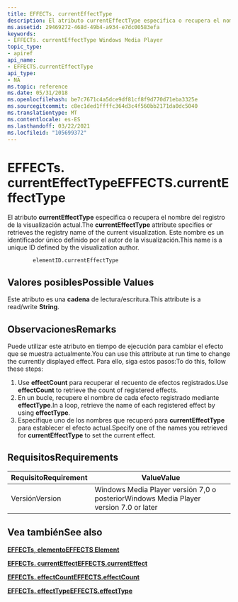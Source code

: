 ```yaml
---
title: EFFECTs. currentEffectType
description: El atributo currentEffectType especifica o recupera el nombre del registro de la visualización actual. Este nombre es un identificador único definido por el autor de la visualización.
ms.assetid: 29469272-468d-49b4-a934-e7dc00583efa
keywords:
- EFFECTs. currentEffectType Windows Media Player
topic_type:
- apiref
api_name:
- EFFECTS.currentEffectType
api_type:
- NA
ms.topic: reference
ms.date: 05/31/2018
ms.openlocfilehash: be7c7671c4a5dce9df81cf8f9d770d71eba3325e
ms.sourcegitcommit: c8ec1ded1ffffc364d3c4f560bb2171da0dc5040
ms.translationtype: MT
ms.contentlocale: es-ES
ms.lasthandoff: 03/22/2021
ms.locfileid: "105699372"
---
```

# <a name="effectscurrenteffecttype"></a><span data-ttu-id="88ae8-105">EFFECTs. currentEffectType</span><span class="sxs-lookup"><span data-stu-id="88ae8-105">EFFECTS.currentEffectType</span></span>

<span data-ttu-id="88ae8-106">El atributo **currentEffectType** especifica o recupera el nombre del registro de la visualización actual.</span><span class="sxs-lookup"><span data-stu-id="88ae8-106">The **currentEffectType** attribute specifies or retrieves the registry name of the current visualization.</span></span> <span data-ttu-id="88ae8-107">Este nombre es un identificador único definido por el autor de la visualización.</span><span class="sxs-lookup"><span data-stu-id="88ae8-107">This name is a unique ID defined by the visualization author.</span></span>

``` syntax
        elementID.currentEffectType
```

## <a name="possible-values"></a><span data-ttu-id="88ae8-108">Valores posibles</span><span class="sxs-lookup"><span data-stu-id="88ae8-108">Possible Values</span></span>

<span data-ttu-id="88ae8-109">Este atributo es una **cadena** de lectura/escritura.</span><span class="sxs-lookup"><span data-stu-id="88ae8-109">This attribute is a read/write **String**.</span></span>

## <a name="remarks"></a><span data-ttu-id="88ae8-110">Observaciones</span><span class="sxs-lookup"><span data-stu-id="88ae8-110">Remarks</span></span>

<span data-ttu-id="88ae8-111">Puede utilizar este atributo en tiempo de ejecución para cambiar el efecto que se muestra actualmente.</span><span class="sxs-lookup"><span data-stu-id="88ae8-111">You can use this attribute at run time to change the currently displayed effect.</span></span> <span data-ttu-id="88ae8-112">Para ello, siga estos pasos:</span><span class="sxs-lookup"><span data-stu-id="88ae8-112">To do this, follow these steps:</span></span>

1.  <span data-ttu-id="88ae8-113">Use **effectCount** para recuperar el recuento de efectos registrados.</span><span class="sxs-lookup"><span data-stu-id="88ae8-113">Use **effectCount** to retrieve the count of registered effects.</span></span>
2.  <span data-ttu-id="88ae8-114">En un bucle, recupere el nombre de cada efecto registrado mediante **effectType**.</span><span class="sxs-lookup"><span data-stu-id="88ae8-114">In a loop, retrieve the name of each registered effect by using **effectType**.</span></span>
3.  <span data-ttu-id="88ae8-115">Especifique uno de los nombres que recuperó para **currentEffectType** para establecer el efecto actual.</span><span class="sxs-lookup"><span data-stu-id="88ae8-115">Specify one of the names you retrieved for **currentEffectType** to set the current effect.</span></span>

## <a name="requirements"></a><span data-ttu-id="88ae8-116">Requisitos</span><span class="sxs-lookup"><span data-stu-id="88ae8-116">Requirements</span></span>



| <span data-ttu-id="88ae8-117">Requisito</span><span class="sxs-lookup"><span data-stu-id="88ae8-117">Requirement</span></span> | <span data-ttu-id="88ae8-118">Value</span><span class="sxs-lookup"><span data-stu-id="88ae8-118">Value</span></span> |
|--------------------|------------------------------------------------------|
| <span data-ttu-id="88ae8-119">Versión</span><span class="sxs-lookup"><span data-stu-id="88ae8-119">Version</span></span><br/> | <span data-ttu-id="88ae8-120">Windows Media Player versión 7,0 o posterior</span><span class="sxs-lookup"><span data-stu-id="88ae8-120">Windows Media Player version 7.0 or later</span></span><br/> |



## <a name="see-also"></a><span data-ttu-id="88ae8-121">Vea también</span><span class="sxs-lookup"><span data-stu-id="88ae8-121">See also</span></span>

<dl> <dt>

[<span data-ttu-id="88ae8-122">**EFFECTs, elemento**</span><span class="sxs-lookup"><span data-stu-id="88ae8-122">**EFFECTS Element**</span></span>](effects-element.md)
</dt> <dt>

[<span data-ttu-id="88ae8-123">**EFFECTs. currentEffect**</span><span class="sxs-lookup"><span data-stu-id="88ae8-123">**EFFECTS.currentEffect**</span></span>](effects-currenteffect.md)
</dt> <dt>

[<span data-ttu-id="88ae8-124">**EFFECTs. effectCount**</span><span class="sxs-lookup"><span data-stu-id="88ae8-124">**EFFECTS.effectCount**</span></span>](effects-effectcount.md)
</dt> <dt>

[<span data-ttu-id="88ae8-125">**EFFECTs. effectType**</span><span class="sxs-lookup"><span data-stu-id="88ae8-125">**EFFECTS.effectType**</span></span>](effects-effecttype.md)
</dt> </dl>

 

 





